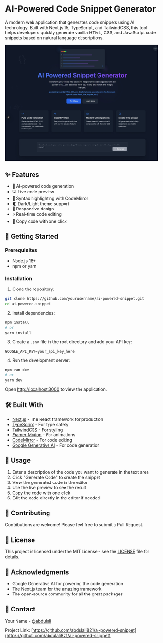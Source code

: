 # AI-Powered Code Snippet Generator

A modern web application that generates code snippets using AI technology. Built with Next.js 15, TypeScript, and TailwindCSS, this tool helps developers quickly generate vanilla HTML, CSS, and JavaScript code snippets based on natural language descriptions.

![AI Code Generator](public/preview.jpeg)

## ✨ Features

- 🤖 AI-powered code generation
- 💻 Live code preview
- 🎨 Syntax highlighting with CodeMirror
- 🌓 Dark/Light theme support
- 📱 Responsive design
- ⚡ Real-time code editing
- 🔄 Copy code with one click

## 🚀 Getting Started

### Prerequisites

- Node.js 18+ 
- npm or yarn

### Installation

1. Clone the repository:
```bash
git clone https://github.com/yourusername/ai-powered-snippet.git
cd ai-powered-snippet
```

2. Install dependencies:
```bash
npm install
# or
yarn install
```

3. Create a `.env` file in the root directory and add your API key:
```env
GOOGLE_API_KEY=your_api_key_here
```

4. Run the development server:
```bash
npm run dev
# or
yarn dev
```

Open [http://localhost:3000](http://localhost:3000) to view the application.

## 🛠️ Built With

- [Next.js](https://nextjs.org/) - The React framework for production
- [TypeScript](https://www.typescriptlang.org/) - For type safety
- [TailwindCSS](https://tailwindcss.com/) - For styling
- [Framer Motion](https://www.framer.com/motion/) - For animations
- [CodeMirror](https://codemirror.net/) - For code editing
- [Google Generative AI](https://cloud.google.com/ai-platform) - For code generation

## 📝 Usage

1. Enter a description of the code you want to generate in the text area
2. Click "Generate Code" to create the snippet
3. View the generated code in the editor
4. Use the live preview to see the result
5. Copy the code with one click
6. Edit the code directly in the editor if needed

## 🤝 Contributing

Contributions are welcome! Please feel free to submit a Pull Request.

## 📄 License

This project is licensed under the MIT License - see the [LICENSE](LICENSE) file for details.

## 🙏 Acknowledgments

- Google Generative AI for powering the code generation
- The Next.js team for the amazing framework
- The open-source community for all the great packages

## 📧 Contact

Your Name - [@abdulali](https://linkedin.com/iamabdulali)

Project Link: [https://github.com/abdulali821/ai-powered-snippet](https://github.com/abdulali821/ai-powered-snippet)
